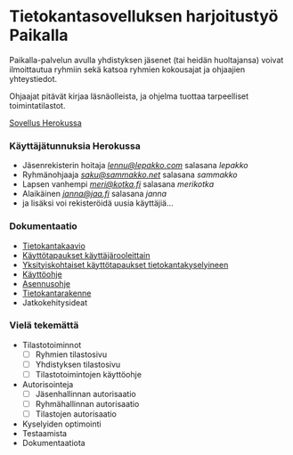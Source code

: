 # Tietokantasovelluksen harjoitustyö Paikalla

Paikalla-palvelun avulla yhdistyksen jäsenet (tai heidän huoltajansa) voivat ilmoittautua ryhmiin sekä katsoa ryhmien kokousajat ja ohjaajien yhteystiedot.

Ohjaajat pitävät kirjaa läsnäolleista, ja ohjelma tuottaa tarpeelliset toimintatilastot.

[Sovellus Herokussa](https://olenpaikalla.herokuapp.com)

### Käyttäjätunnuksia Herokussa
- Jäsenrekisterin hoitaja *lennu@lepakko.com* salasana *lepakko*
- Ryhmänohjaaja *saku@sammakko.net* salasana *sammakko*
- Lapsen vanhempi *meri@kotka.fi* salasana *merikotka*
- Alaikäinen *janna@jaa.fi* salasana *janna*
- ja lisäksi voi rekisteröidä uusia käyttäjiä...


### Dokumentaatio
- [Tietokantakaavio](documentation/tietokantakaavio.svg)
- [Käyttötapaukset käyttäjärooleittain](documentation/kayttotapaukset.md)
- [Yksityiskohtaiset käyttötapaukset tietokantakyselyineen](documentation/kyselyt.md)
- [Käyttöohje](documentation/kayttoohje.md)
- [Asennusohje](documentation/asennus.md)
- [Tietokantarakenne](documentation/tietokantarakenne.md)
- Jatkokehitysideat

### Vielä tekemättä
- Tilastotoiminnot
  - [ ] Ryhmien tilastosivu
  - [ ] Yhdistyksen tilastosivu
  - [ ] Tilastotoimintojen käyttöohje
- Autorisointeja
  - [ ] Jäsenhallinnan autorisaatio
  - [ ] Ryhmähallinnan autorisaatio
  - [ ] Tilastojen autorisaatio
- Kyselyiden optimointi
- Testaamista
- Dokumentaatiota
